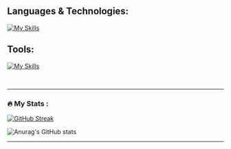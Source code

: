 
## Languages & Technologies:

[![My Skills](https://skillicons.dev/icons?i=html,css,js,ts,py,materialui,tailwind,bootstrap,sass,jquery,mongodb,nodejs,express,react,nextjs,prisma)](https://skillicons.dev)

## Tools:
[![My Skills](https://skillicons.dev/icons?i=git,github,postman,vite,vscode,idea,atom,bash,figma)](https://skillicons.dev)

<br>

---
### :fire: My Stats :

[![GitHub Streak](https://streak-stats.demolab.com?user=YevheniiaSimaka&theme=gotham&hide_border=true)](https://git.io/streak-stats) 

![Anurag's GitHub stats](https://github-readme-stats.vercel.app/api?username=YevheniiaSimaka&show_icons=true&theme=dark&rank_icon=github)


---
